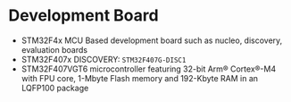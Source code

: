 # Development Board

- STM32F4x MCU Based development board such as nucleo, discovery, evaluation boards
- STM32F407x DISCOVERY: `STM32F407G-DISC1`
- STM32F407VGT6 microcontroller featuring 32-bit Arm® Cortex®-M4 with FPU core, 1-Mbyte Flash memory and 192-Kbyte RAM in an LQFP100 package
